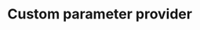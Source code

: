 ﻿---
Author: stanac
CreatedDate: 2017-04-15
Title: Custom parameter provider
RenderTitle: false
IsHtml: false
Id: custom-parameter-provider
ParentPageId: parameter-retrieving
---

# Custom parameter provider